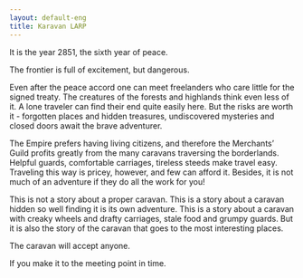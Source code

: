```yaml
---
layout: default-eng
title: Karavan LARP
---
```

It is the year 2851, the sixth year of peace.

The frontier is full of excitement, but dangerous. 

Even after the peace accord one can meet freelanders who care little for the signed treaty. The creatures of the forests and highlands think even less of it. A lone traveler can find their end quite easily here. But the risks are worth it - forgotten places and hidden treasures, undiscovered mysteries and closed doors await the brave adventurer. 

The Empire prefers having living citizens, and therefore the Merchants’ Guild profits greatly from the many caravans traversing the borderlands. Helpful guards, comfortable carriages, tireless steeds make travel easy. Traveling this way is pricey, however, and few can afford it. Besides, it is not much of an adventure if they do all the work for you!

This is not a story about a proper caravan. This is a story about a caravan hidden so well finding it is its own adventure. This is a story about a caravan with creaky wheels and drafty carriages, stale food and grumpy guards. But it is also the story of the caravan that goes to the most interesting places.

The caravan will accept anyone.

If you make it to the meeting point in time.
